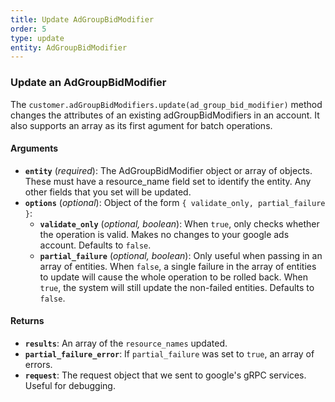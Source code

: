 ```yaml
---
title: Update AdGroupBidModifier
order: 5
type: update
entity: AdGroupBidModifier
---
```


### Update an AdGroupBidModifier

The `customer.adGroupBidModifiers.update(ad_group_bid_modifier)` method changes the attributes of an existing adGroupBidModifiers in an account. It also supports an array as its first agument for batch operations.

#### Arguments

- **`entity`** (_required_): The AdGroupBidModifier object or array of objects. These must have a resource_name field set to identify the entity. Any other fields that you set will be updated.
- **`options`** (_optional_): Object of the form `{ validate_only, partial_failure }`:
  - **`validate_only`** (_optional, boolean_): When `true`, only checks whether the operation is valid. Makes no changes to your google ads account. Defaults to `false`.
  - **`partial_failure`** (_optional, boolean_): Only useful when passing in an array of entities. When `false`, a single failure in the array of entities to update will cause the whole operation to be rolled back. When `true`, the system will still update the non-failed entities. Defaults to `false`.

#### Returns

- **`results`**: An array of the `resource_names` updated.
- **`partial_failure_error`**: If `partial_failure` was set to `true`, an array of errors.
- **`request`**: The request object that we sent to google's gRPC services. Useful for debugging.
